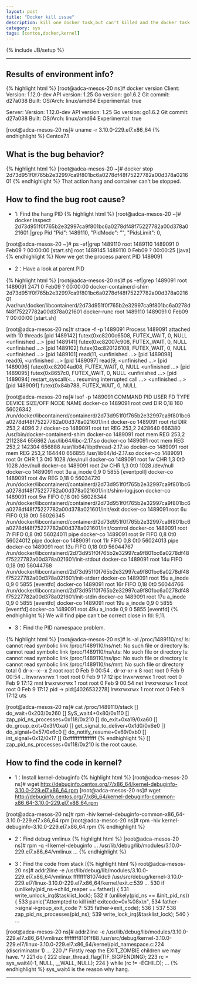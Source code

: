 ```yaml
---
layout: post
title: "Docker kill issue"
description: kill one docker task,but can't killed and the docker task can't be stop
category: sys
tags: [centos,docker,kernel]
---
```

{% include JB/setup %}

---
## Results of environment info?
{% highlight html %}
[root@adca-mesos-20 ns]# docker version
Client:
 Version:      1.12.0-dev
 API version:  1.25
 Go version:   go1.6.2
 Git commit:   d27a038
 Built:
 OS/Arch:      linux/amd64
 Experimental: true

Server:
 Version:      1.12.0-dev
 API version:  1.25
 Go version:   go1.6.2
 Git commit:   d27a038
 Built:
 OS/Arch:      linux/amd64
 Experimental: true

[root@adca-mesos-20 ns]# uname -r
3.10.0-229.el7.x86_64
{% endhighlight %}
Centos7.1

## What is the bug behavior?

{% highlight html %}
[root@adca-mesos-20 ~]# docker stop 2d73d951f0f765b2e32997ca9f801bc6a0278df48f75227782a00d378a021601
{% endhighlight %}
That action hang and container can't be stopped.

## How to find the bug root cause?

* 1: Find the hang PID
{% highlight html %}
[root@adca-mesos-20 ~]# docker inspect 2d73d951f0f765b2e32997ca9f801bc6a0278df48f75227782a00d378a021601 |grep Pid
            "Pid": 1489110,
            "PidMode": "",
            "PidsLimit": 0,

[root@adca-mesos-20 ~]# ps -ef|grep 1489110
root     1489110 1489091  0 Feb09 ?        00:00:00 [start.sh]
root     1489145 1489110  0 Feb09 ?        00:00:25 [java] <defunct>
{% endhighlight %}
Now we get the process parent PID 1489091

* 2：Have a look at parent PID

{% highlight html %}
[root@adca-mesos-20 ns]# ps -ef|grep 1489091
root     1489091    2471  0 Feb09 ?        00:00:00 docker-containerd-shim 2d73d951f0f765b2e32997ca9f801bc6a0278df48f75227782a00d378a021601 /var/run/docker/libcontainerd/2d73d951f0f765b2e32997ca9f801bc6a0278df48f75227782a00d378a021601 docker-runc
root     1489110 1489091  0 Feb09 ?        00:00:00 [start.sh]

[root@adca-mesos-20 ns]# strace -f -p 1489091
Process 1489091 attached with 10 threads
[pid 1489142] futex(0xc8200c6508, FUTEX_WAIT, 0, NULL <unfinished ...>
[pid 1489141] futex(0xc82007c908, FUTEX_WAIT, 0, NULL <unfinished ...>
[pid 1489102] futex(0xc820126108, FUTEX_WAIT, 0, NULL <unfinished ...>
[pid 1489101] read(11,  <unfinished ...>
[pid 1489098] read(6,  <unfinished ...>
[pid 1489097] read(9,  <unfinished ...>
[pid 1489096] futex(0xc82004ad08, FUTEX_WAIT, 0, NULL <unfinished ...>
[pid 1489095] futex(0x8657c0, FUTEX_WAIT, 0, NULL <unfinished ...>
[pid 1489094] restart_syscall(<... resuming interrupted call ...> <unfinished ...>
[pid 1489091] futex(0x84b788, FUTEX_WAIT, 0, NULL

[root@adca-mesos-20 ns]# lsof -p 1489091
COMMAND       PID USER   FD      TYPE DEVICE SIZE/OFF     NODE NAME
docker-co 1489091 root  cwd       DIR   0,18      160 56026342 /run/docker/libcontainerd/containerd/2d73d951f0f765b2e32997ca9f801bc6a0278df48f75227782a00d378a021601/init
docker-co 1489091 root  rtd       DIR  253,2     4096        2 /
docker-co 1489091 root  txt       REG  253,2  2428640   666380 /usr/bin/docker-containerd-shim
docker-co 1489091 root  mem       REG  253,2  2112384   656862 /usr/lib64/libc-2.17.so
docker-co 1489091 root  mem       REG  253,2   142304   656888 /usr/lib64/libpthread-2.17.so
docker-co 1489091 root  mem       REG  253,2   164440   656855 /usr/lib64/ld-2.17.so
docker-co 1489091 root    0r      CHR    1,3      0t0     1028 /dev/null
docker-co 1489091 root    1w      CHR    1,3      0t0     1028 /dev/null
docker-co 1489091 root    2w      CHR    1,3      0t0     1028 /dev/null
docker-co 1489091 root    3u  a_inode    0,9        0     5855 [eventpoll]
docker-co 1489091 root    4w      REG   0,18        0 56034720 /run/docker/libcontainerd/containerd/2d73d951f0f765b2e32997ca9f801bc6a0278df48f75227782a00d378a021601/init/shim-log.json
docker-co 1489091 root    5w     FIFO   0,18      0t0 56026344 /run/docker/libcontainerd/containerd/2d73d951f0f765b2e32997ca9f801bc6a0278df48f75227782a00d378a021601/init/exit
docker-co 1489091 root    6u     FIFO   0,18      0t0 56026345 /run/docker/libcontainerd/containerd/2d73d951f0f765b2e32997ca9f801bc6a0278df48f75227782a00d378a021601/init/control
docker-co 1489091 root    7r     FIFO    0,8      0t0 56024011 pipe
docker-co 1489091 root    9r     FIFO    0,8      0t0 56024012 pipe
docker-co 1489091 root   11r     FIFO    0,8      0t0 56024013 pipe
docker-co 1489091 root   13u     FIFO   0,18      0t0 56044767 /run/docker/libcontainerd/2d73d951f0f765b2e32997ca9f801bc6a0278df48f75227782a00d378a021601/init-stdout
docker-co 1489091 root   14u     FIFO   0,18      0t0 56044768 /run/docker/libcontainerd/2d73d951f0f765b2e32997ca9f801bc6a0278df48f75227782a00d378a021601/init-stderr
docker-co 1489091 root   15u  a_inode    0,9        0     5855 [eventfd]
docker-co 1489091 root   16r     FIFO   0,18      0t0 56044766 /run/docker/libcontainerd/2d73d951f0f765b2e32997ca9f801bc6a0278df48f75227782a00d378a021601/init-stdin
docker-co 1489091 root   17u  a_inode    0,9        0     5855 [eventfd]
docker-co 1489091 root   19u  a_inode    0,9        0     5855 [eventfd]
docker-co 1489091 root   49u  a_inode    0,9        0     5855 [eventfd]
{% endhighlight %}
We will find pipe can't be correct close in fd: 9,11.

* 3：Find the PID namespace problem.


{% highlight html %}
[root@adca-mesos-20 ns]# ls -al /proc/1489110/ns/
ls: cannot read symbolic link /proc/1489110/ns/net: No such file or directory
ls: cannot read symbolic link /proc/1489110/ns/uts: No such file or directory
ls: cannot read symbolic link /proc/1489110/ns/ipc: No such file or directory
ls: cannot read symbolic link /proc/1489110/ns/mnt: No such file or directory
total 0
dr-x--x--x 2 root root 0 Feb  9 00:54 .
dr-xr-xr-x 8 root root 0 Feb  9 00:54 ..
lrwxrwxrwx 1 root root 0 Feb  9 17:12 ipc
lrwxrwxrwx 1 root root 0 Feb  9 17:12 mnt
lrwxrwxrwx 1 root root 0 Feb  9 00:54 net
lrwxrwxrwx 1 root root 0 Feb  9 17:12 pid -> pid:[4026532278]
lrwxrwxrwx 1 root root 0 Feb  9 17:12 uts

[root@adca-mesos-20 ns]# cat /proc/1489110/stack
[<ffffffff81074033>] do_wait+0x203/0x260
[<ffffffff81075150>] SyS_wait4+0x80/0x110
[<ffffffff810f1f88>] zap_pid_ns_processes+0x118/0x210
[<ffffffff81074dc9>] do_exit+0xa19/0xa60
[<ffffffff81074e8f>] do_group_exit+0x3f/0xa0
[<ffffffff810851e0>] get_signal_to_deliver+0x1d0/0x6e0
[<ffffffff81013467>] do_signal+0x57/0x6c0
[<ffffffff81013b39>] do_notify_resume+0x69/0xb0
[<ffffffff81614cdd>] int_signal+0x12/0x17
[<ffffffffffffffff>] 0xffffffffffffffff
{% endhighlight %}
[<ffffffff810f1f88>] zap_pid_ns_processes+0x118/0x210 is the root cause.

## How to find the code in kernel?
* 1：Install kernel-debuginfo
{% highlight html %}
[root@adca-mesos-20 ns]# wget http://debuginfo.centos.org/7/x86_64/kernel-debuginfo-3.10.0-229.el7.x86_64.rpm
[root@adca-mesos-20 ns]# wget http://debuginfo.centos.org/7/x86_64/kernel-debuginfo-common-x86_64-3.10.0-229.el7.x86_64.rpm

[root@adca-mesos-20 ns]# rpm -hiv kernel-debuginfo-common-x86_64-3.10.0-229.el7.x86_64.rpm
[root@adca-mesos-20 ns]# rpm -hiv kernel-debuginfo-3.10.0-229.el7.x86_64.rpm
{% endhighlight %}

* 2：Find debug vmlinux
{% highlight html %}
[root@adca-mesos-20 ns]# rpm -q -l kernel-debuginfo
...
/usr/lib/debug/lib/modules/3.10.0-229.el7.x86_64/vmlinux
...
{% endhighlight %}

* 3：Find the code from stack
[{% highlight html %}
root@adca-mesos-20 ns]# addr2line -e /usr/lib/debug/lib/modules/3.10.0-229.el7.x86_64/vmlinux ffffffff81074dc9
/usr/src/debug/kernel-3.10.0-229.el7/linux-3.10.0-229.el7.x86_64/kernel/exit.c:539
...
 530         if (unlikely(pid_ns->child_reaper == father)) {
 531                 write_unlock_irq(&tasklist_lock);
 532                 if (unlikely(pid_ns == &init_pid_ns)) {
 533                         panic("Attempted to kill init! exitcode=0x%08x\n",
 534                                 father->signal->group_exit_code ?:
 535                                         father->exit_code);
 536                 }
 537
 538                 zap_pid_ns_processes(pid_ns);
 539                 write_lock_irq(&tasklist_lock);
 540         }
...

[root@adca-mesos-20 ns]# addr2line -e /usr/lib/debug/lib/modules/3.10.0-229.el7.x86_64/vmlinux ffffffff810f1f88
/usr/src/debug/kernel-3.10.0-229.el7/linux-3.10.0-229.el7.x86_64/kernel/pid_namespace.c:224 (discriminator 1)
...
 220         /* Firstly reap the EXIT_ZOMBIE children we may have. */
 221         do {
 222                 clear_thread_flag(TIF_SIGPENDING);
 223                 rc = sys_wait4(-1, NULL, __WALL, NULL);
 224         } while (rc != -ECHILD);
...
{% endhighlight %}
sys_wait4 is the reason why hang.

---
